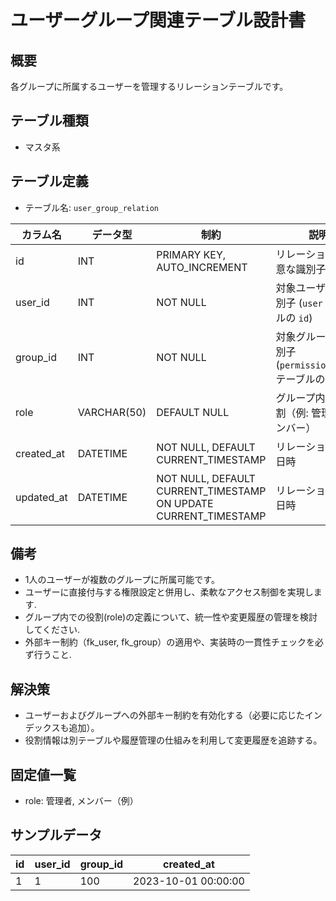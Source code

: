 # ユーザーグループ関連テーブル設計書

## 概要
各グループに所属するユーザーを管理するリレーションテーブルです。

## テーブル種類
- マスタ系

## テーブル定義
- テーブル名: `user_group_relation`

| カラム名   | データ型     | 制約                                                            | 説明                                          |
|------------|--------------|-----------------------------------------------------------------|-----------------------------------------------|
| id         | INT          | PRIMARY KEY, AUTO_INCREMENT                                     | リレーションの一意な識別子                      |
| user_id    | INT          | NOT NULL                                                        | 対象ユーザーの識別子 (`user` テーブルの `id`)     |
| group_id   | INT          | NOT NULL                                                        | 対象グループの識別子 (`permission_group` テーブルの `id`) |
| role       | VARCHAR(50)  | DEFAULT NULL                                                    | グループ内での役割（例: 管理者、メンバー）         |
| created_at | DATETIME     | NOT NULL, DEFAULT CURRENT_TIMESTAMP                             | リレーション作成日時                           |
| updated_at | DATETIME     | NOT NULL, DEFAULT CURRENT_TIMESTAMP ON UPDATE CURRENT_TIMESTAMP | リレーション更新日時                           |

## 備考
- 1人のユーザーが複数のグループに所属可能です。
- ユーザーに直接付与する権限設定と併用し、柔軟なアクセス制御を実現します.
- グループ内での役割(role)の定義について、統一性や変更履歴の管理を検討してください.
- 外部キー制約（fk_user, fk_group）の適用や、実装時の一貫性チェックを必ず行うこと.

## 解決策
- ユーザーおよびグループへの外部キー制約を有効化する（必要に応じたインデックスも追加）。
- 役割情報は別テーブルや履歴管理の仕組みを利用して変更履歴を追跡する。

## 固定値一覧
- role: 管理者, メンバー（例）

## サンプルデータ

| id | user_id | group_id | created_at           |
|----|---------|----------|----------------------|
| 1  | 1       | 100      | 2023-10-01 00:00:00  |